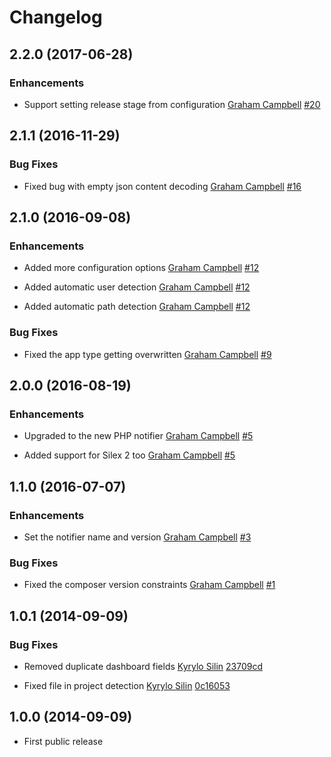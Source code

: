 Changelog
=========

## 2.2.0 (2017-06-28)

### Enhancements

* Support setting release stage from configuration
  [Graham Campbell](https://github.com/GrahamCampbell)
  [#20](https://github.com/bugsnag/bugsnag-silex/pull/20)

## 2.1.1 (2016-11-29)

### Bug Fixes

* Fixed bug with empty json content decoding
  [Graham Campbell](https://github.com/GrahamCampbell)
  [#16](https://github.com/bugsnag/bugsnag-silex/pull/16)

## 2.1.0 (2016-09-08)

### Enhancements

* Added more configuration options
  [Graham Campbell](https://github.com/GrahamCampbell)
  [#12](https://github.com/bugsnag/bugsnag-silex/pull/12)

* Added automatic user detection
  [Graham Campbell](https://github.com/GrahamCampbell)
  [#12](https://github.com/bugsnag/bugsnag-silex/pull/12)

* Added automatic path detection
  [Graham Campbell](https://github.com/GrahamCampbell)
  [#12](https://github.com/bugsnag/bugsnag-silex/pull/12)

### Bug Fixes

* Fixed the app type getting overwritten
  [Graham Campbell](https://github.com/GrahamCampbell)
  [#9](https://github.com/bugsnag/bugsnag-silex/pull/9)

## 2.0.0 (2016-08-19)

### Enhancements

* Upgraded to the new PHP notifier
  [Graham Campbell](https://github.com/GrahamCampbell)
  [#5](https://github.com/bugsnag/bugsnag-silex/pull/5)

* Added support for Silex 2 too
  [Graham Campbell](https://github.com/GrahamCampbell)
  [#5](https://github.com/bugsnag/bugsnag-silex/pull/5)

## 1.1.0 (2016-07-07)

### Enhancements

* Set the notifier name and version
  [Graham Campbell](https://github.com/GrahamCampbell)
  [#3](https://github.com/bugsnag/bugsnag-silex/pull/3)

### Bug Fixes

* Fixed the composer version constraints
  [Graham Campbell](https://github.com/GrahamCampbell)
  [#1](https://github.com/bugsnag/bugsnag-silex/pull/1)

## 1.0.1 (2014-09-09)

### Bug Fixes

* Removed duplicate dashboard fields
  [Kyrylo Silin](https://github.com/kyrylo)
  [23709cd](https://github.com/bugsnag/bugsnag-silex/commit/23709cd0476006d38f6d9caf56260a17c217f28b)

* Fixed file in project detection
  [Kyrylo Silin](https://github.com/kyrylo)
  [0c16053](https://github.com/bugsnag/bugsnag-silex/commit/0c16053b42b3a343363e03233fb3db8c5ffb8934)

## 1.0.0 (2014-09-09)

* First public release
